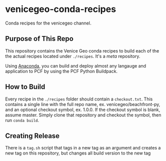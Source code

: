 # venicegeo-conda-recipes
Conda recipes for the venicegeo channel.

## Purpose of This Repo
This repository contains the Venice Geo conda recipes to build each of the
the actual recipes located under `./recipes`. It's a _meta_ repository.

Using [Anaconda](https://www.anaconda.com/download/#linux), you can build and 
deploy almost any langauge and application to PCF by using the PCF Python Buildpack.

## How to Build

Every recipe in the `./recipes` folder should contain a `checkout.txt`. This contains a single line with the full repo name, ex. venicegeo/beachfront-py, and an optional checkout symbol, ex. 1.0.0. If the checkout symbol is blank, assume master. Simply clone that repository and checkout the symbol, then run `conda build`.

## Creating Release

There is a `tag.sh` script that tags in a new tag as an argument and creates a new tag on this repository, but changes all build version to the new tag
